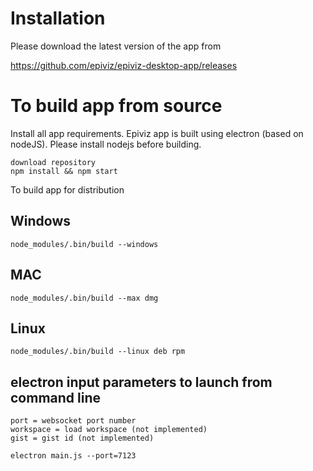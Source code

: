 # Installation
Please download the latest version of the app from 

https://github.com/epiviz/epiviz-desktop-app/releases


# To build app from source

Install all app requirements. Epiviz app is built using electron (based on nodeJS). Please install nodejs before building.

```
download repository
npm install && npm start
```

To build app for distribution

## Windows
`node_modules/.bin/build --windows`

## MAC
`node_modules/.bin/build --max dmg`

## Linux
`node_modules/.bin/build --linux deb rpm`

## electron input parameters to launch from command line
    port = websocket port number
    workspace = load workspace (not implemented)
    gist = gist id (not implemented)

`electron main.js --port=7123`
